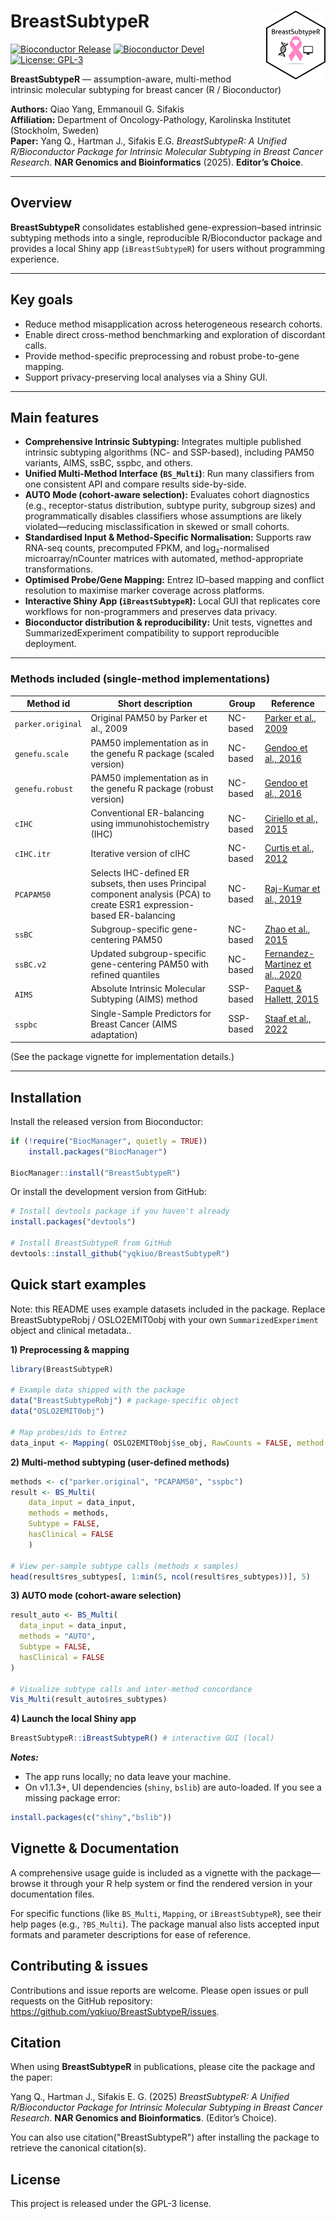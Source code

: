# BreastSubtypeR <a href='https://github.com/JohanHartmanGroupBioteam/BreastSubtypeR'><img src="inst/ShinyBreastSubtypeR/logo.svg" align="right" height="110"/></a>

<!-- badges: start -->
[![Bioconductor Release](https://bioconductor.org/shields/years-in-bioc/BreastSubtypeR.svg)](https://bioconductor.org/packages/BreastSubtypeR)
[![Bioconductor Devel](https://bioconductor.org/shields/build/devel/bioc/BreastSubtypeR.svg)](https://bioconductor.org/packages/devel/bioc/html/BreastSubtypeR.html)
[![License: GPL-3](https://img.shields.io/badge/license-GPL--3-blue.svg)](https://opensource.org/licenses/GPL-3.0)
<!-- badges: end -->

**BreastSubtypeR** — assumption-aware, multi-method intrinsic molecular subtyping for breast cancer (R / Bioconductor)

**Authors:** Qiao Yang, Emmanouil G. Sifakis\
**Affiliation:** Department of Oncology-Pathology, Karolinska Institutet (Stockholm, Sweden)\
**Paper:** Yang Q., Hartman J., Sifakis E.G. *BreastSubtypeR: A Unified R/Bioconductor Package for Intrinsic Molecular Subtyping in Breast Cancer Research*. **NAR Genomics and Bioinformatics** (2025). **Editor’s Choice**.

------------------------------------------------------------------------

## Overview

**BreastSubtypeR** consolidates established gene-expression–based intrinsic subtyping methods into a single, reproducible R/Bioconductor package and provides a local Shiny app (`iBreastSubtypeR`) for users without programming experience.

------------------------------------------------------------------------

## Key goals
-   Reduce method misapplication across heterogeneous research cohorts.
-   Enable direct cross-method benchmarking and exploration of discordant calls.
-   Provide method-specific preprocessing and robust probe-to-gene mapping.
-   Support privacy-preserving local analyses via a Shiny GUI.

------------------------------------------------------------------------

## Main features

-   **Comprehensive Intrinsic Subtyping:** Integrates multiple published intrinsic subtyping algorithms (NC- and SSP-based), including PAM50 variants, AIMS, ssBC, sspbc, and others.
-   **Unified Multi-Method Interface (`BS_Multi`)**: Run many classifiers from one consistent API and compare results side-by-side.
-   **AUTO Mode (cohort-aware selection):** Evaluates cohort diagnostics (e.g., receptor-status distribution, subtype purity, subgroup sizes) and programmatically disables classifiers whose assumptions are likely violated—reducing misclassification in skewed or small cohorts.
-   **Standardised Input & Method-Specific Normalisation:** Supports raw RNA-seq counts, precomputed FPKM, and log₂-normalised microarray/nCounter matrices with automated, method-appropriate transformations.
-   **Optimised Probe/Gene Mapping:** Entrez ID–based mapping and conflict resolution to maximise marker coverage across platforms.
-   **Interactive Shiny App (`iBreastSubtypeR`):** Local GUI that replicates core workflows for non-programmers and preserves data privacy.
-   **Bioconductor distribution & reproducibility:** Unit tests, vignettes and SummarizedExperiment compatibility to support reproducible deployment.

------------------------------------------------------------------------

### Methods included (single-method implementations)

| **Method id** | **Short description** | **Group** | **Reference** |
|------------------|-------------------|------------------|------------------|
| `parker.original` | Original PAM50 by Parker et al., 2009 | NC-based | [Parker et al., 2009](https://doi.org/10.1200/JCO.2008.18.1370) |
| `genefu.scale` | PAM50 implementation as in the genefu R package (scaled version) | NC-based | [Gendoo et al., 2016](https://doi.org/10.1093/bioinformatics/btv693) |
| `genefu.robust` | PAM50 implementation as in the genefu R package (robust version) | NC-based | [Gendoo et al., 2016](https://doi.org/10.1093/bioinformatics/btv693) |
| `cIHC` | Conventional ER-balancing using immunohistochemistry (IHC) | NC-based | [Ciriello et al., 2015](https://doi.org/10.1016/j.cell.2015.09.033) |
| `cIHC.itr` | Iterative version of cIHC | NC-based | [Curtis et al., 2012](https://doi.org/10.1038/nature10983) |
| `PCAPAM50` | Selects IHC-defined ER subsets, then uses Principal component analysis (PCA) to create ESR1 expression-based ER-balancing | NC-based | [Raj-Kumar et al., 2019](https://doi.org/10.1038/s41598-019-44339-4) |
| `ssBC` | Subgroup-specific gene-centering PAM50 | NC-based | [Zhao et al., 2015](https://doi.org/10.1186/s13058-015-0520-4) |
| `ssBC.v2` | Updated subgroup-specific gene-centering PAM50 with refined quantiles | NC-based | [Fernandez-Martinez et al., 2020](https://doi.org/10.1200/JCO.20.01276) |
| `AIMS` | Absolute Intrinsic Molecular Subtyping (AIMS) method | SSP-based | [Paquet & Hallett, 2015](https://doi.org/10.1093/jnci/dju357) |
| `sspbc` | Single-Sample Predictors for Breast Cancer (AIMS adaptation) | SSP-based | [Staaf et al., 2022](https://doi.org/10.1038/s41523-022-00465-3) |

(See the package vignette for implementation details.)

------------------------------------------------------------------------

## Installation

Install the released version from Bioconductor:

``` r
if (!require("BiocManager", quietly = TRUE))
    install.packages("BiocManager")

BiocManager::install("BreastSubtypeR")
```

Or install the development version from GitHub:

``` r
# Install devtools package if you haven't already
install.packages("devtools")

# Install BreastSubtypeR from GitHub
devtools::install_github("yqkiuo/BreastSubtypeR")
```

## Quick start examples

Note: this README uses example datasets included in the package. Replace BreastSubtypeRobj / OSLO2EMIT0obj with your own `SummarizedExperiment` object and clinical metadata..

**1) Preprocessing & mapping**

``` r
library(BreastSubtypeR)

# Example data shipped with the package
data("BreastSubtypeRobj") # package-specific object
data("OSLO2EMIT0obj")

# Map probes/ids to Entrez
data_input <- Mapping( OSLO2EMIT0obj$se_obj, RawCounts = FALSE, method = "max", impute = TRUE, verbose = FALSE )
```

**2) Multi-method subtyping (user-defined methods)**

``` r
methods <- c("parker.original", "PCAPAM50", "sspbc")
result <- BS_Multi(
    data_input = data_input,
    methods = methods,
    Subtype = FALSE,
    hasClinical = FALSE
    )

# View per-sample subtype calls (methods x samples)
head(result$res_subtypes[, 1:min(5, ncol(result$res_subtypes))], 5)
```

**3) AUTO mode (cohort-aware selection)**

``` r
result_auto <- BS_Multi(
  data_input = data_input,
  methods = "AUTO",
  Subtype = FALSE,
  hasClinical = FALSE
)

# Visualize subtype calls and inter-method concordance
Vis_Multi(result_auto$res_subtypes)
```

**4) Launch the local Shiny app**

``` r
BreastSubtypeR::iBreastSubtypeR() # interactive GUI (local)
```
***Notes:***
-   The app runs locally; no data leave your machine.
-   On v1.1.3+, UI dependencies (`shiny`, `bslib`) are auto-loaded. If you see a missing package error:

``` r
install.packages(c("shiny","bslib"))
```

## Vignette & Documentation

A comprehensive usage guide is included as a vignette with the package—browse it through your R help system or find the rendered version in your documentation files.

For specific functions (like `BS_Multi`, `Mapping`, or `iBreastSubtypeR`), see their help pages (e.g., `?BS_Multi`). The package manual also lists accepted input formats and parameter descriptions for ease of reference.


## Contributing & issues

Contributions and issue reports are welcome. Please open issues or pull requests on the GitHub repository: <https://github.com/yqkiuo/BreastSubtypeR/issues>.

## Citation

When using **BreastSubtypeR** in publications, please cite the package and the paper:

Yang Q., Hartman J., Sifakis E. G. (2025) *BreastSubtypeR: A Unified R/Bioconductor Package for Intrinsic Molecular Subtyping in Breast Cancer Research*. **NAR Genomics and Bioinformatics**. (Editor’s Choice).

You can also use citation("BreastSubtypeR") after installing the package to retrieve the canonical citation(s).

## License

This project is released under the GPL-3 license.
